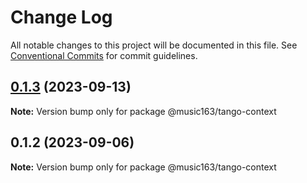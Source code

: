 # Change Log

All notable changes to this project will be documented in this file.
See [Conventional Commits](https://conventionalcommits.org) for commit guidelines.

## [0.1.3](https://github.com/netease/tango/compare/@music163/tango-context@0.1.2...@music163/tango-context@0.1.3) (2023-09-13)

**Note:** Version bump only for package @music163/tango-context

## 0.1.2 (2023-09-06)

**Note:** Version bump only for package @music163/tango-context
